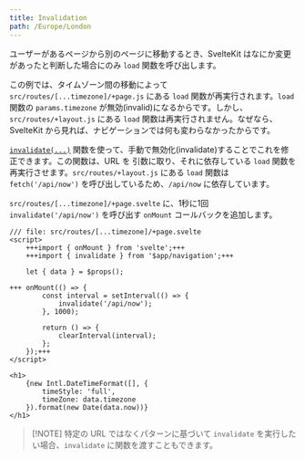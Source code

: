 ```yaml
---
title: Invalidation
path: /Europe/London
---
```


ユーザーがあるページから別のページに移動するとき、SvelteKit はなにか変更があったと判断した場合にのみ `load` 関数を呼び出します。

この例では、タイムゾーン間の移動によって `src/routes/[...timezone]/+page.js` にある `load` 関数が再実行されます。`load` 関数の `params.timezone` が無効(invalid)になるからです。しかし、`src/routes/+layout.js` にある `load` 関数は再実行されません。なぜなら、SvelteKit から見れば、ナビゲーションでは何も変わらなかったからです。

[`invalidate(...)`](https://kit.svelte.jp/docs/$app-navigation#invalidate) 関数を使って、手動で無効化(invalidate)することでこれを修正できます。この関数は、URL を 引数に取り、それに依存している `load` 関数を再実行させます。`src/routes/+layout.js` にある `load` 関数は `fetch('/api/now')` を呼び出しているため、`/api/now` に依存しています。

`src/routes/[...timezone]/+page.svelte` に、1秒に1回 `invalidate('/api/now')` を呼び出す `onMount` コールバックを追加します。

```svelte
/// file: src/routes/[...timezone]/+page.svelte
<script>
	+++import { onMount } from 'svelte';+++
	+++import { invalidate } from '$app/navigation';+++

	let { data } = $props();

+++	onMount(() => {
		const interval = setInterval(() => {
			invalidate('/api/now');
		}, 1000);

		return () => {
			clearInterval(interval);
		};
	});+++
</script>

<h1>
	{new Intl.DateTimeFormat([], {
		timeStyle: 'full',
		timeZone: data.timezone
	}).format(new Date(data.now))}
</h1>
```

> [!NOTE] 特定の URL ではなくパターンに基づいて `invalidate` を実行したい場合、`invalidate` に関数を渡すこともできます。
